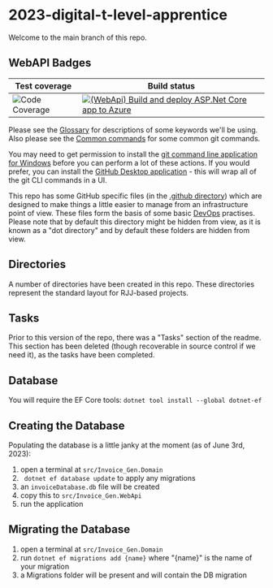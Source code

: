 # 2023-digital-t-level-apprentice

Welcome to the main branch of this repo.

## WebAPI Badges

| Test coverage | Build status |
|---------|---------|
| ![Code Coverage](https://img.shields.io/badge/Code%20Coverage-100%25-green?style=flat) | [![(WebApi) Build and deploy ASP.Net Core app to Azure](https://github.com/jamie-taylor-rjj/2023-digital-t-level-apprentice/actions/workflows/main_2023-invoice-gen.yml/badge.svg?branch=main)](https://github.com/jamie-taylor-rjj/2023-digital-t-level-apprentice/actions/workflows/main_2023-invoice-gen.yml) |

Please see the [Glossary](./GLOSSARY.MD) for descriptions of some keywords we'll be using. Also please see the [Common commands](/COMMON-COMMANDS.MD) for some common git commands.

You may need to get permission to install the [git command line application for Windows](https://git-scm.com/download/win) before you can perform a lot of these actions. If you would prefer, you can install the [GitHub Desktop application](https://desktop.github.com/) - this will wrap all of the git CLI commands in a UI.

This repo has some GitHub specific files (in the [.github directory](./.github/)) which are designed to make things a little easier to manage from an infrastructure point of view. These files form the basis of some basic [DevOps](https://en.wikipedia.org/wiki/DevOps) practises. Please note that by default this directory might be hidden from view, as it is known as a "dot directory" and by default these folders are hidden from view.

## Directories

A number of directories have been created in this repo. These directories represent the standard layout for RJJ-based projects.

## Tasks

Prior to this version of the repo, there was a "Tasks" section of the readme. This section has been deleted (though recoverable in source control if we need it), as the tasks have been completed.

## Database

You will require the EF Core tools: `dotnet tool install --global dotnet-ef`

## Creating the Database

Populating the database is a little janky at the moment (as of June 3rd, 2023):

1. open a terminal at `src/Invoice_Gen.Domain`
1. ` dotnet ef database update` to apply any migrations
1. an `invoiceDatabase.db` file will be created
1. copy this to `src/Invoice_Gen.WebApi`
1. run the application

## Migrating the Database

1. open a terminal at `src/Invoice_Gen.Domain`
1. run `dotnet ef migrations add {name}` where "{name}" is the name of your migration
1. a Migrations folder will be present and will contain the DB migration
